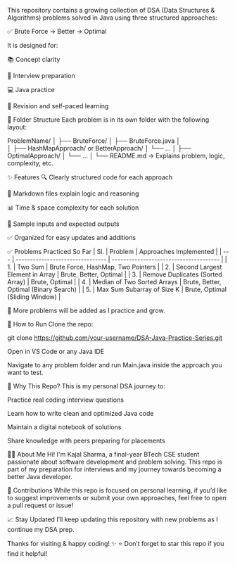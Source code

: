 This repository contains a growing collection of DSA (Data Structures & Algorithms) problems solved in Java using three structured approaches:

✅ Brute Force → Better → Optimal

It is designed for:

📚 Concept clarity

🧠 Interview preparation

💻 Java practice

🔄 Revision and self-paced learning

🔧 Folder Structure
Each problem is in its own folder with the following layout:

ProblemName/
│
├── BruteForce/
│   ├── BruteForce.java
│   
│
├── HashMapApproach/ or BetterApproach/
│   └── ...
│
├── OptimalApproach/
│   └── ...
│
└── README.md → Explains problem, logic, complexity, etc.

✨ Features
🔍 Clearly structured code for each approach

📂 Markdown files explain logic and reasoning

📊 Time & space complexity for each solution

🧪 Sample inputs and expected outputs

✅ Organized for easy updates and additions

✅ Problems Practiced So Far
| Sl. | Problem                          | Approaches Implemented                 |
| --- | -------------------------------- | -------------------------------------- |
| 1.  | Two Sum                          | Brute Force, HashMap, Two Pointers     |
| 2.  | Second Largest Element in Array  | Brute, Better, Optimal                 |
| 3.  | Remove Duplicates (Sorted Array) | Brute, Optimal                         |
| 4.  | Median of Two Sorted Arrays      | Brute, Better, Optimal (Binary Search) |
| 5.  | Max Sum Subarray of Size K       | Brute, Optimal (Sliding Window)        |


🔁 More problems will be added as I practice and grow.

🚀 How to Run
Clone the repo:

git clone https://github.com/your-username/DSA-Java-Practice-Series.git

Open in VS Code or any Java IDE

Navigate to any problem folder and run Main.java inside the approach you want to test.

📌 Why This Repo?
This is my personal DSA journey to:

Practice real coding interview questions

Learn how to write clean and optimized Java code

Maintain a digital notebook of solutions

Share knowledge with peers preparing for placements

👩‍💻 About Me
Hi! I'm Kajal Sharma, a final-year BTech CSE student passionate about software development and problem solving.
This repo is part of my preparation for interviews and my journey towards becoming a better Java developer.

🤝 Contributions
While this repo is focused on personal learning, if you’d like to suggest improvements or submit your own approaches, feel free to open a pull request or issue!

📈 Stay Updated
I’ll keep updating this repository with new problems as I continue my DSA prep.

Thanks for visiting & happy coding! ✨
⭐ Don’t forget to star this repo if you find it helpful!